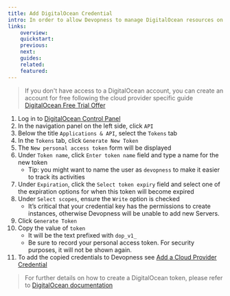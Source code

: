 ```yaml
---
title: Add DigitalOcean Credential
intro: In order to allow Devopness to manage DigitalOcean resources on your behalf, API token has to be provided.
links:
    overview:
    quickstart:
    previous:
    next:
    guides:
    related:
    featured:
---
```


> If you don't have access to a DigitalOcean account, you can create an account for free following the cloud provider specific guide [DigitalOcean Free Trial Offer](https://www.digitalocean.com/try/free-trial-offer)

1. Log in to [DigitalOcean Control Panel](https://cloud.digitalocean.com/)
1. In the navigation panel on the left side, click `API`
1. Below the title `Applications & API`, select the `Tokens` tab
1. In the `Tokens` tab, click `Generate New Token`
1. The `New personal access token` form will be displayed
1. Under `Token name`, click `Enter token name` field and type a name for the new token
    - Tip: you might want to name the user as `devopness` to make it easier to track its activities
1. Under `Expiration`, click the `Select token expiry` field and select one of the expiration options for when this token will become expired
1. Under `Select scopes`, ensure the `Write` option is checked
    - It’s critical that your credential key has the permissions to create instances, otherwise Devopness will be unable to add new Servers.
1. Click `Generate Token`
1. Copy the value of `token`
    - It will be the text prefixed with `dop_v1_`
    - Be sure to record your personal access token. For security purposes, it will not be shown again.
1. To add the copied credentials to Devopness see [Add a Cloud Provider Credential](/docs/cloud-provider-credentials/add-cloud-provider-credential/)

> For further details on how to create a DigitalOcean token, please refer to [DigitalOcean documentation](https://docs.digitalocean.com/reference/api/create-personal-access-token/)
